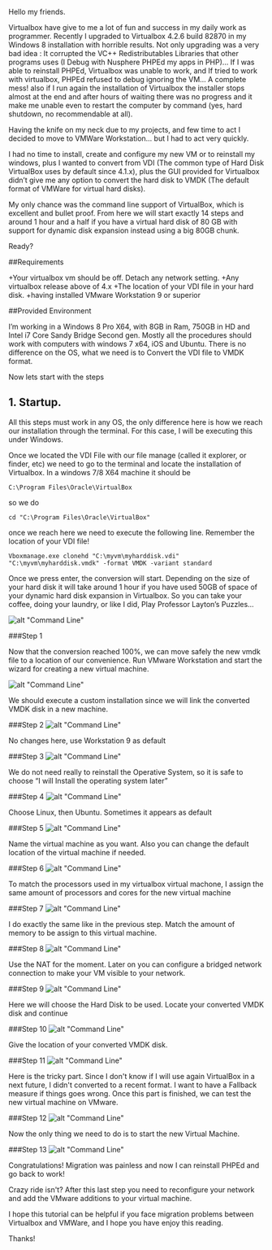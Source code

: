 Hello my friends.

Virtualbox have give to me a lot of fun and success in my daily work as programmer. Recently I upgraded to Virtualbox 4.2.6 build 82870 in my Windows 8 installation with horrible results. Not only upgrading was a very bad idea : It corrupted the VC++ Redistributables Libraries that other programs uses (I Debug with Nusphere PHPEd my apps in PHP)… If I was able to reinstall PHPEd, Virtualbox was unable to work, and If tried to work with virtualbox, PHPEd refused to debug ignoring the VM… A complete mess! also if I run again the installation of Virtualbox the installer stops almost at the end and after hours of waiting there was no progress and it make me unable even to restart the computer by command (yes, hard shutdown, no recommendable at all).

Having the knife on my neck due to my projects, and few time to act I decided to move to VMWare Workstation… but I had to act very quickly.

I had no time to install, create and configure my new VM or to reinstall my windows, plus I wanted to convert from VDI (The common type of Hard Disk VirtualBox uses by default since 4.1.x), plus the GUI provided for Virtualbox didn’t give me any option to convert the hard disk to VMDK (The default format of VMWare for virtual hard disks).

My only chance was the command line support of VirtualBox, which is excellent and bullet proof. From here we will start exactly 14 steps and around 1 hour and a half if you have a virtual hard disk of 80 GB with support for dynamic disk expansion instead using a big 80GB chunk.

Ready?

##Requirements

+Your virtualbox vm should be off. Detach any network setting.
+Any virtualbox release above of 4.x
+The location of your VDI file in your hard disk.
+having installed VMware Workstation 9 or superior

##Provided Environment

I’m working in a Windows 8 Pro X64, with 8GB in Ram, 750GB in HD and Intel i7 Core Sandy Bridge Second gen. Mostly all the procedures should work with computers with windows 7 x64, iOS and Ubuntu. There is no difference on the OS, what we need is to Convert the VDI file to VMDK format.

Now lets start with the steps

## 1. Startup.
All this steps must work in any OS, the only difference here is how we reach our installation through the terminal. For this case, I will be executing this under Windows.

Once we located the VDI File with our file manage (called it explorer, or finder, etc) we need to go to the terminal and locate the installation of Virtualbox. In a windows 7/8 X64 machine it should be


    C:\Program Files\Oracle\VirtualBox

so we do

    cd "C:\Program Files\Oracle\VirtualBox" 

once we reach here we need to execute the following line. Remember the location of your VDI file!

    Vboxmanage.exe clonehd "C:\myvm\myharddisk.vdi" "C:\myvm\myharddisk.vmdk" -format VMDK -variant standard 

Once we press enter, the conversion will start. Depending on the size of your hard disk it will take around 1 hour if you have used 50GB of space of your dynamic hard disk expansion in Virtualbox. So you can take your coffee, doing your laundry, or like I did, Play Professor Layton’s Puzzles…

![alt "Command Line"](http://i.imgur.com/BwwrpM2.png "Command Line")

###Step 1

Now that the conversion reached 100%, we can move safely the new vmdk file to a location of our convenience. Run VMware Workstation and start the wizard for creating a new virtual machine.


![alt "Command Line"](http://i.imgur.com/ai9rzYk.png "We should execute a custom installation since we will link the converted VMDK disk in a new machine.")

We should execute a custom installation since we will link the converted VMDK disk in a new machine.

###Step 2
![alt "Command Line"](http://i0.wp.com/www.tbogard.com/wp-content/uploads/2013/01/Page-2.gif "No changes here, use Workstation 9 as default")

No changes here, use Workstation 9 as default

###Step 3
![alt "Command Line"](http://i1.wp.com/www.tbogard.com/wp-content/uploads/2013/01/Page-3.gif "We do not need really to reinstall the Operative System, so it is safe to choose “I will Install the operating system later”")

We do not need really to reinstall the Operative System, so it is safe to choose “I will Install the operating system later”

###Step 4
![alt "Command Line"](http://i0.wp.com/www.tbogard.com/wp-content/uploads/2013/01/Page-4.gif "Choose Linux, then Ubuntu. Sometimes it appears as default")

Choose Linux, then Ubuntu. Sometimes it appears as default

###Step 5
![alt "Command Line"](http://i0.wp.com/www.tbogard.com/wp-content/uploads/2013/01/Page-5.gif "Name the virtual machine as you want. Also you can change the default location of the virtual machine if needed.")

Name the virtual machine as you want. Also you can change the default location of the virtual machine if needed.

###Step 6
![alt "Command Line"](http://i0.wp.com/www.tbogard.com/wp-content/uploads/2013/01/Page-6.gif "To match the processors used in my virtualbox virtual machone, I assign the same amount of processors and cores for the new virtual machine")

To match the processors used in my virtualbox virtual machone, I assign the same amount of processors and cores for the new virtual machine

###Step 7
![alt "Command Line"](http://i0.wp.com/www.tbogard.com/wp-content/uploads/2013/01/Page-7.gif "I do exactly the same like in the previous step. Match the amount of memory to be assign to this virtual machine.")

I do exactly the same like in the previous step. Match the amount of memory to be assign to this virtual machine.

###Step 8
![alt "Command Line"](http://i0.wp.com/www.tbogard.com/wp-content/uploads/2013/01/Page-8.gif "Use the NAT for the moment. Later on you can configure a bridged network connection to make your VM visible to your network.")

Use the NAT for the moment. Later on you can configure a bridged network connection to make your VM visible to your network.

###Step 9
![alt "Command Line"](http://i0.wp.com/www.tbogard.com/wp-content/uploads/2013/01/Page-9.gif "Here we will choose the Hard Disk to be used. Locate your converted VMDK disk and continue")

Here we will choose the Hard Disk to be used. Locate your converted VMDK disk and continue


###Step 10
![alt "Command Line"](http://i0.wp.com/www.tbogard.com/wp-content/uploads/2013/01/Page-10.gif "Give the location of your converted VMDK disk.")

Give the location of your converted VMDK disk.

###Step 11
![alt "Command Line"](http://i0.wp.com/www.tbogard.com/wp-content/uploads/2013/01/Page-11.gif "Here is the tricky part. Since I don't know if I will use again VirtualBox in a next future, I didn't converted to a recent format. I want to have a Fallback measure if things goes wrong. Once this part is finished, we can test the new virtual machine on VMware.") 

Here is the tricky part. Since I don't know if I will use again VirtualBox in a next future, I didn't converted to a recent format. I want to have a Fallback measure if things goes wrong. Once this part is finished, we can test the new virtual machine on VMware.


###Step 12
![alt "Command Line"](http://i0.wp.com/www.tbogard.com/wp-content/uploads/2013/01/Page-12.gif "Now the only thing we need to do is to start the new Virtual Machine.")

Now the only thing we need to do is to start the new Virtual Machine.

###Step 13
![alt "Command Line"](http://i0.wp.com/www.tbogard.com/wp-content/uploads/2013/01/Page-13.gif "Congratulations! Migration was painless and now I can reinstall PHPEd and go back to work!")

Congratulations! Migration was painless and now I can reinstall PHPEd and go back to work!

Crazy ride isn't? After this last step you need to reconfigure your network and add the VMware additions to your virtual machine.

I hope this tutorial can be helpful if you face migration problems between Virtualbox and VMWare, and I hope you have enjoy this reading.

Thanks!




